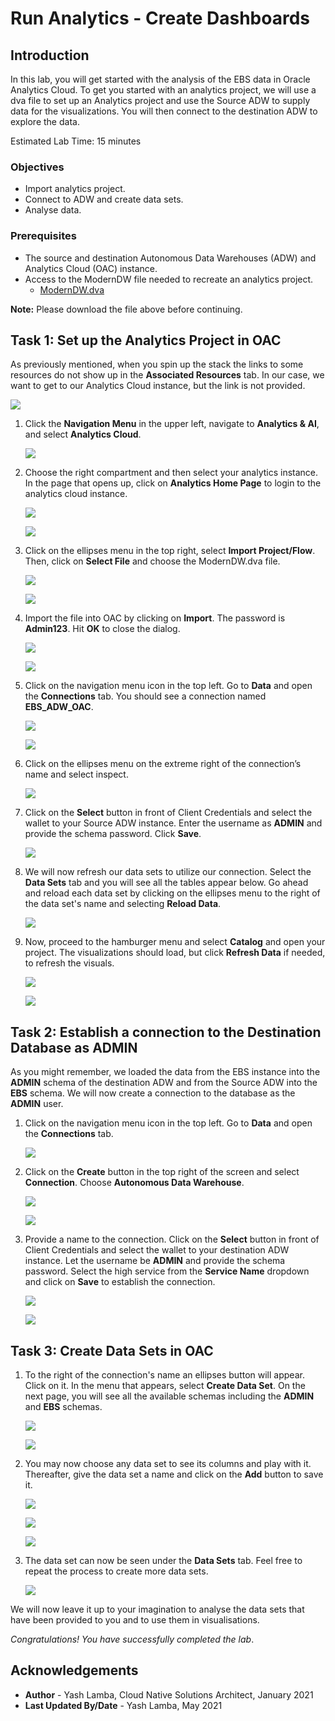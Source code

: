# Run Analytics - Create Dashboards

## Introduction

In this lab, you will get started with the analysis of the EBS data in Oracle Analytics Cloud. To get you started with an analytics project, we will use a dva file to set up an Analytics project and use the Source ADW to supply data for the visualizations. You will then connect to the destination ADW to explore the data.

Estimated Lab Time: 15 minutes

### Objectives

- Import analytics project.
- Connect to ADW and create data sets.
- Analyse data.

### Prerequisites

- The source and destination Autonomous Data Warehouses (ADW) and Analytics Cloud (OAC) instance.
- Access to the ModernDW file needed to recreate an analytics project.
    - [ModernDW.dva](https://objectstorage.us-ashburn-1.oraclecloud.com/p/4CYxFxh-zXj8Ke32RMTnGQa0mEoiHsAgBO0Kc7qbqQUTtkFD8YpJN25ybT4Amr83/n/c4u04/b/data-management-library-files/o/modern-data-warehouse/ModernDW.dva)

**Note:** Please download the file above before continuing.

## Task 1: Set up the Analytics Project in OAC 

As previously mentioned, when you spin up the stack the links to some resources do not show up in the **Associated Resources** tab. In our case, we want to get to our Analytics Cloud instance, but the link is not provided.

![](./images/6.1.png " ")

1. Click the **Navigation Menu** in the upper left, navigate to **Analytics & AI**, and select **Analytics Cloud**.

	![](https://raw.githubusercontent.com/oracle/learning-library/master/common/images/console/analytics-oac.png " ")

2. Choose the right compartment and then select your analytics instance. In the page that opens up, click on **Analytics Home Page** to login to the analytics cloud instance.

    ![](./images/6.3.png " ")

    ![](./images/6.4.png " ")

3. Click on the ellipses menu in the top right, select **Import Project/Flow**. Then, click on **Select File** and choose the ModernDW.dva file.

    ![](./images/6.5.png " ")

    ![](./images/6.6.png " ")

4.  Import the file into OAC by clicking on **Import**. The password is **Admin123**. Hit **OK** to close the dialog.

    ![](./images/6.7.png " ")

    ![](./images/6.8.png " ")

5. Click on the navigation menu icon in the top left. Go to **Data** and open the **Connections** tab. You should see a connection named **EBS\_ADW\_OAC**.

    ![](./images/6.9.png " ")

    ![](./images/6.10.png " ")

6. Click on the ellipses menu on the extreme right of the connection’s name and select inspect.

     ![](./images/6.11.png " ")

7. Click on the **Select** button in front of Client Credentials and select the wallet to your Source ADW instance. Enter the username as **ADMIN** and provide the schema password. Click **Save**.

    ![](./images/6.12.png " ")

8. We will now refresh our data sets to utilize our connection. Select the **Data Sets** tab and you will see all the tables appear below. Go ahead and reload each data set by clicking on the ellipses menu to the right of the data set's name and selecting **Reload Data**.

    ![](./images/6.13.png " ")

9. Now, proceed to the hamburger menu and select **Catalog** and open your project. The visualizations should load, but click **Refresh Data** if needed, to refresh the visuals.

    ![](./images/6.14.png " ")

    ![](./images/6.15.png " ")

## Task 2: Establish a connection to the Destination Database as ADMIN

As you might remember, we loaded the data from the EBS instance into the **ADMIN** schema of the destination ADW and from the Source ADW into the **EBS** schema. We will now create a connection to the database as the **ADMIN** user.

1. Click on the navigation menu icon in the top left. Go to **Data** and open the **Connections** tab.

    ![](./images/6.9.png " ")

2. Click on the **Create** button in the top right of the screen and select **Connection**. Choose **Autonomous Data Warehouse**.

    ![](./images/6.16.png " ")

    ![](./images/6.17.png " ")

3. Provide a name to the connection. Click on the **Select** button in front of Client Credentials and select the wallet to your destination ADW instance. Let the username be **ADMIN** and provide the schema password. Select the high service from the **Service Name** dropdown and click on **Save** to establish the connection.

    ![](./images/6.18.png " ")

    ![](./images/6.19.png " ")

## Task 3: Create Data Sets in OAC

1. To the right of the connection's name an ellipses button will appear. Click on it. In the menu that appears, select **Create Data Set**. On the next page, you will see all the available schemas including the **ADMIN** and **EBS** schemas.

    ![](./images/6.20.png " ")

    ![](./images/6.21.png " ")

2. You may now choose any data set to see its columns and play with it. Thereafter, give the data set a name and click on the **Add** button to save it.

    ![](./images/6.22.png " ")

    ![](./images/6.23.png " ")

    ![](./images/6.24.png " ")

3. The data set can now be seen under the **Data Sets** tab. Feel free to repeat the process to create more data sets.

    ![](./images/6.25.png " ")

We will now leave it up to your imagination to analyse the data sets that have been provided to you and to use them in visualisations.

*Congratulations! You have successfully completed the lab*.

## Acknowledgements
- **Author** - Yash Lamba, Cloud Native Solutions Architect, January 2021
- **Last Updated By/Date** - Yash Lamba, May 2021
